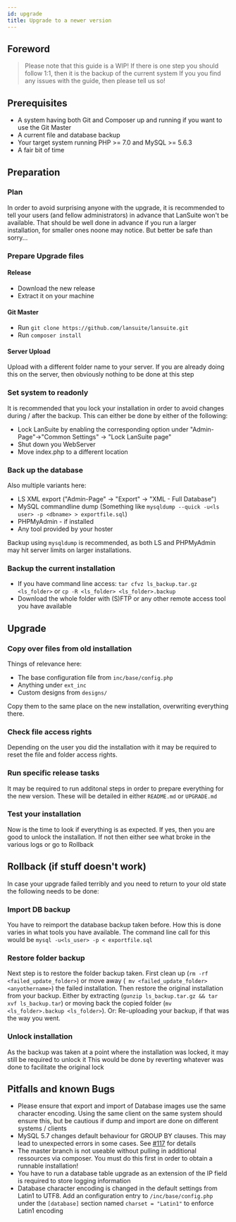 ```yaml
---
id: upgrade
title: Upgrade to a newer version
---
```


## Foreword
> Please note that this guide is a WIP!
> If there is one step you should follow 1:1, then it is the backup of the current system
> If you you find any issues with the guide, then please tell us so!

## Prerequisites
* A system having both Git and Composer up and running if you want to use the Git Master
* A current file and database backup
* Your target system running PHP >= 7.0 and MySQL >= 5.6.3
* A fair bit of time

## Preparation

### Plan
In order to avoid surprising anyone with the upgrade, it is recommended to tell your users (and fellow administrators) in advance that LanSuite won't be available.
That should be well done in advance if you run a larger installation, for smaller ones noone may notice. But better be safe than sorry...

### Prepare Upgrade files

#### Release

* Download the new release
* Extract it on your machine

#### Git Master

* Run `git clone https://github.com/lansuite/lansuite.git`
* Run `composer install`

#### Server Upload
Upload with a different folder name to your server.
If you are already doing this on the server, then obviously nothing to be done at this step

### Set system to readonly
It is recommended that you lock your installation in order to avoid changes during / after the backup.
This can either be done by either of the following:
* Lock LanSuite by enabling the corresponding option under "Admin-Page"->"Common Settings" -> "Lock LanSuite page"
* Shut down you WebServer
* Move index.php to a different location

### Back up the database
Also multiple variants here:
* LS XML export ("Admin-Page" -> "Export" -> "XML - Full Database")
* MySQL commandline dump (Something like `mysqldump --quick -u<ls user> -p <dbname> > exportfile.sql`)
* PHPMyAdmin - if installed
* Any tool provided by your hoster

Backup using `mysqldump` is recommended, as both LS and PHPMyAdmin may hit server limits on larger installations.

### Backup the current installation
* If you have command line access: `tar cfvz ls_backup.tar.gz <ls_folder>` or `cp -R <ls_folder> <ls_folder>.backup`
* Download the whole folder with (S)FTP or any other remote access tool you have available

## Upgrade

### Copy over files from old installation
Things of relevance here:
* The base configuration file from `inc/base/config.php`
* Anything under `ext_inc`
* Custom designs from `designs/`

Copy them to the same place on the new installation, overwriting everything there.

### Check file access rights
Depending on the user you did the installation with it may be required to reset the file and folder access rights.

### Run specific release tasks
It may be required to run additonal steps in order to prepare everything for the new version.
These will be detailed in either `README.md` or `UPGRADE.md`

### Test your installation
Now is the time to look if everything is as expected.
If yes, then you are good to unlock the installation.
If not then either see what broke in the various logs or go to Rollback

## Rollback (if stuff doesn't work)
In case your upgrade failed terribly and you need to return to your old state the following needs to be done:

### Import DB backup
You have to reimport the database backup taken before. How this is done varies in what tools you have available.
The command line call for this would be `mysql -u<ls_user> -p < exportfile.sql`

### Restore folder backup
Next step is to restore the folder backup taken.
First clean up (`rm -rf <failed_update_folder>`) or move away (` mv <failed_update_folder> <anyothername>`) the failed installation.
Then restore the original installation from your backup.
Either by extracting (`gunzip ls_backup.tar.gz && tar xvf ls_backup.tar`) or moving back the copied folder (`mv <ls_folder>.backup <ls_folder>`).
Or: Re-uploading your backup, if that was the way you went.

### Unlock installation
As the backup was taken at a point where the installation was locked, it may still be required to unlock it
This would be done by reverting whatever was done to facilitate the original lock

## Pitfalls and known Bugs
* Please ensure that export and import of Database images use the same character encoding. Using the same client on the same system should ensure this, but be cautious if dump and import are done on different systems / clients
* MySQL 5.7 changes default behaviour for GROUP BY clauses. This may lead to unexpected errors in some cases. See [#117](https://github.com/lansuite/lansuite/issues/117) for details
* The master branch is not useable without pulling in additional ressources via composer. You must do this first in order to obtain a runnable installation!
* You have to run a database table upgrade as an extension of the IP field is required to store logging information
* Database character encoding is changed in the default settings from Latin1 to UTF8. Add an configuration entry to `/inc/base/config.php` under the `[database]` section named `charset = "Latin1"` to enforce Latin1 encoding 
